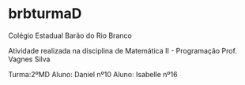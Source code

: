 # brbturmaD
Colégio Estadual Barão do Rio Branco

Atividade realizada na disciplina de Matemática II - Programação Prof. Vagnes Silva

Turma:2ºMD Aluno: Daniel nº10 Aluno: Isabelle nº16
